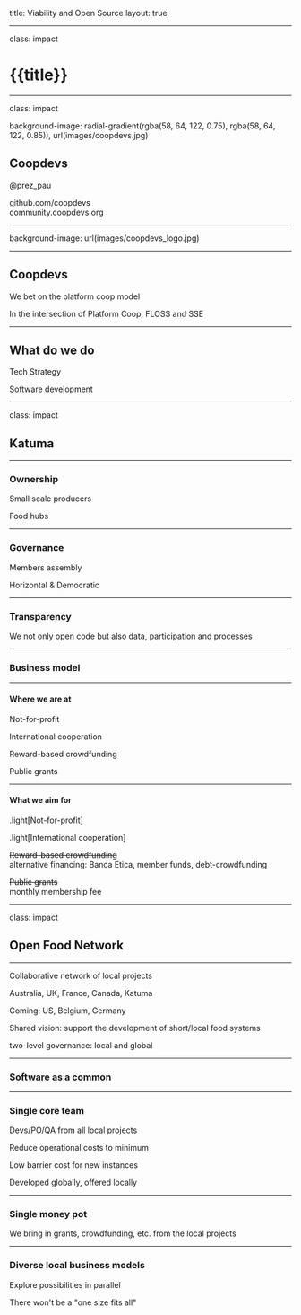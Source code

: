 title: Viability and Open Source
layout: true

---

class: impact

# {{title}}

---

class: impact

background-image: radial-gradient(rgba(58, 64, 122, 0.75), rgba(58, 64, 122, 0.85)), url(images/coopdevs.jpg)

## Coopdevs

@prez_pau

github.com/coopdevs<br>
community.coopdevs.org

---

background-image: url(images/coopdevs_logo.jpg)

---

## Coopdevs

We bet on the platform coop model

In the intersection of Platform Coop, FLOSS and SSE

---

## What do we do

Tech Strategy

Software development

---

class: impact

## Katuma

---

### Ownership

Small scale producers

Food hubs

---

### Governance

Members assembly

Horizontal & Democratic

---

### Transparency

We not only open code but also data, participation and processes

---

### Business model

---

#### Where we are at

Not-for-profit

International cooperation

Reward-based crowdfunding

Public grants

---

#### What we aim for

.light[Not-for-profit]

.light[International cooperation]

~~Reward-based crowdfunding~~<br>
alternative financing: Banca Etica, member funds, debt-crowdfunding

~~Public grants~~<br>
monthly membership fee

---

class: impact

## Open Food Network

---

Collaborative network of local projects

Australia, UK, France, Canada, Katuma

Coming: US, Belgium, Germany

Shared vision: support the development of short/local food systems

two-level governance: local and global

---

### Software as a common

---

### Single core team

Devs/PO/QA from all local projects

Reduce operational costs to minimum

Low barrier cost for new instances

Developed globally, offered locally

---

### Single money pot

We bring in grants, crowdfunding, etc. from the local projects

---

### Diverse local business models

Explore possibilities in parallel

There won't be a "one size fits all"
